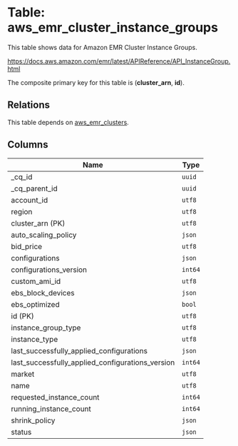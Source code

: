 # Table: aws_emr_cluster_instance_groups

This table shows data for Amazon EMR Cluster Instance Groups.

https://docs.aws.amazon.com/emr/latest/APIReference/API_InstanceGroup.html

The composite primary key for this table is (**cluster_arn**, **id**).

## Relations

This table depends on [aws_emr_clusters](aws_emr_clusters.md).

## Columns

| Name          | Type          |
| ------------- | ------------- |
|_cq_id|`uuid`|
|_cq_parent_id|`uuid`|
|account_id|`utf8`|
|region|`utf8`|
|cluster_arn (PK)|`utf8`|
|auto_scaling_policy|`json`|
|bid_price|`utf8`|
|configurations|`json`|
|configurations_version|`int64`|
|custom_ami_id|`utf8`|
|ebs_block_devices|`json`|
|ebs_optimized|`bool`|
|id (PK)|`utf8`|
|instance_group_type|`utf8`|
|instance_type|`utf8`|
|last_successfully_applied_configurations|`json`|
|last_successfully_applied_configurations_version|`int64`|
|market|`utf8`|
|name|`utf8`|
|requested_instance_count|`int64`|
|running_instance_count|`int64`|
|shrink_policy|`json`|
|status|`json`|
